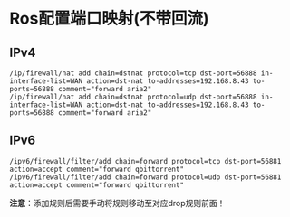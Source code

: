 # Ros配置端口映射(不带回流)

## IPv4

```shell
/ip/firewall/nat add chain=dstnat protocol=tcp dst-port=56888 in-interface-list=WAN action=dst-nat to-addresses=192.168.8.43 to-ports=56888 comment="forward aria2"
/ip/firewall/nat add chain=dstnat protocol=udp dst-port=56888 in-interface-list=WAN action=dst-nat to-addresses=192.168.8.43 to-ports=56888 comment="forward aria2"
```

## IPv6

```shell
/ipv6/firewall/filter/add chain=forward protocol=tcp dst-port=56881 action=accept comment="forward qbittorrent"
/ipv6/firewall/filter/add chain=forward protocol=udp dst-port=56881 action=accept comment="forward qbittorrent"
```

**注意**：添加规则后需要手动将规则移动至对应drop规则前面！
